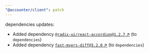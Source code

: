 ```yaml
---
"@accounter/client": patch
---
```

dependencies updates:
  - Added dependency [`@radix-ui/react-accordion@1.2.7` ↗︎](https://www.npmjs.com/package/@radix-ui/react-accordion/v/1.2.7) (to `dependencies`)
  - Added dependency [`fast-myers-diff@3.2.0` ↗︎](https://www.npmjs.com/package/fast-myers-diff/v/3.2.0) (to `dependencies`)
